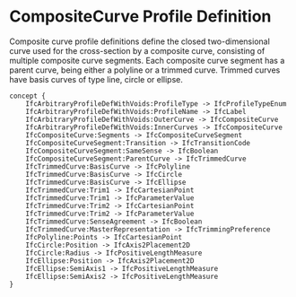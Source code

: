 CompositeCurve Profile Definition
=================================

Composite curve profile definitions define the closed two-dimensional curve used for the cross-section by a composite curve, consisting of multiple composite curve segments. Each composite curve segment has a parent curve, being either a polyline or a trimmed curve. Trimmed curves have basis curves of type line, circle or ellipse.

```
concept {
    IfcArbitraryProfileDefWithVoids:ProfileType -> IfcProfileTypeEnum
    IfcArbitraryProfileDefWithVoids:ProfileName -> IfcLabel
    IfcArbitraryProfileDefWithVoids:OuterCurve -> IfcCompositeCurve
    IfcArbitraryProfileDefWithVoids:InnerCurves -> IfcCompositeCurve
    IfcCompositeCurve:Segments -> IfcCompositeCurveSegment
    IfcCompositeCurveSegment:Transition -> IfcTransitionCode
    IfcCompositeCurveSegment:SameSense -> IfcBoolean
    IfcCompositeCurveSegment:ParentCurve -> IfcTrimmedCurve
    IfcTrimmedCurve:BasisCurve -> IfcPolyline
    IfcTrimmedCurve:BasisCurve -> IfcCircle
    IfcTrimmedCurve:BasisCurve -> IfcEllipse
    IfcTrimmedCurve:Trim1 -> IfcCartesianPoint
    IfcTrimmedCurve:Trim1 -> IfcParameterValue
    IfcTrimmedCurve:Trim2 -> IfcCartesianPoint
    IfcTrimmedCurve:Trim2 -> IfcParameterValue
    IfcTrimmedCurve:SenseAgreement -> IfcBoolean
    IfcTrimmedCurve:MasterRepresentation -> IfcTrimmingPreference
    IfcPolyline:Points -> IfcCartesianPoint
    IfcCircle:Position -> IfcAxis2Placement2D
    IfcCircle:Radius -> IfcPositiveLengthMeasure
    IfcEllipse:Position -> IfcAxis2Placement2D
    IfcEllipse:SemiAxis1 -> IfcPositiveLengthMeasure
    IfcEllipse:SemiAxis2 -> IfcPositiveLengthMeasure
}
```
